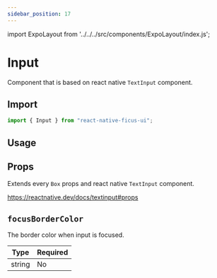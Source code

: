 ```yaml
---
sidebar_position: 17
---
```


import ExpoLayout from '../../../src/components/ExpoLayout/index.js';

# Input

Component that is based on react native `TextInput` component.

## Import

```js
import { Input } from "react-native-ficus-ui";
```

## Usage

<ExpoLayout id="input" />

## Props

Extends every `Box` props and react native `TextInput` component.

https://reactnative.dev/docs/textinput#props

`focusBorderColor`
---
The border color when input is focused.

|Type|Required|
|---|---|
|string|No|